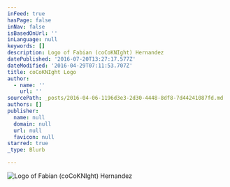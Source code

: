 ```yaml
---
inFeed: true
hasPage: false
inNav: false
isBasedOnUrl: ''
inLanguage: null
keywords: []
description: Logo of Fabian (coCoKNIght) Hernandez
datePublished: '2016-07-20T13:27:17.577Z'
dateModified: '2016-04-29T07:11:53.707Z'
title: coCoKNIght Logo
author:
  - name: ''
    url: ''
sourcePath: _posts/2016-04-06-1196d3e3-2d30-4448-8df8-7d44241087fd.md
authors: []
publisher:
  name: null
  domain: null
  url: null
  favicon: null
starred: true
_type: Blurb

---
```

![Logo of Fabian (coCoKNIght) Hernandez](https://the-grid-user-content.s3-us-west-2.amazonaws.com/709e32d9-b9c9-497f-8788-eee5d6c9058d.png)